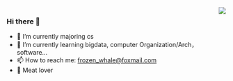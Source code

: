 <img align="right" src="https://github-readme-stats.vercel.app/api?username=ifrozenwhale&show_icons=true&icon_color=CE1D2D&text_color=718096&bg_color=ffffff&hide_title=true" />

### Hi there 👋

- 🔭 I’m currently majoring cs
- 🌱 I’m currently learning bigdata, computer Organization/Arch， software...
- 📫 How to reach me: frozen_whale@foxmail.com
- :meat_on_bone: Meat lover
